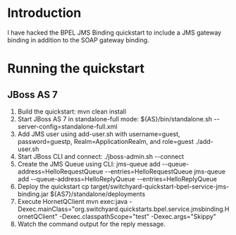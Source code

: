 Introduction
============
I have hacked the BPEL JMS Binding quickstart to include a JMS gateway binding in addition 
to the SOAP gateway binding.

Running the quickstart
======================

JBoss AS 7
----------
1. Build the quickstart:
    mvn clean install
2. Start JBoss AS 7 in standalone-full mode:
    ${AS}/bin/standalone.sh --server-config=standalone-full.xml
3. Add JMS user using add-user.sh with username=guest, password=guestp, Realm=ApplicationRealm, and role=guest
    ./add-user.sh
3. Start JBoss CLI and connect: 
    ./jboss-admin.sh --connect
4. Create the JMS Queue using CLI:
    jms-queue add --queue-address=HelloRequestQueue --entries=HelloRequestQueue
    jms-queue add --queue-address=HelloReplyQueue --entries=HelloReplyQueue
5. Deploy the quickstart
    cp target/switchyard-quickstart-bpel-service-jms-binding.jar ${AS7}/standalone/deployments
6. Execute HornetQClient
    mvn exec:java -Dexec.mainClass="org.switchyard.quickstarts.bpel.service.jmsbinding.HornetQClient" -Dexec.classpathScope="test" -Dexec.args="Skippy"
7. Watch the command output for the reply message.


